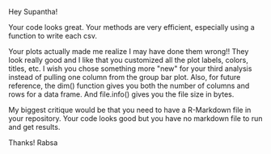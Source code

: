 Hey Supantha!

Your code looks great. Your methods are very efficient, especially using a function to write each csv. 

Your plots actually made me realize I may have done them wrong!! They look really good and I like that you customized all the plot labels, colors, titles, etc. I wish you chose something more "new" for your third analysis instead of pulling one column from the group bar plot.
Also, for future reference, the dim() function gives you both the number of columns and rows for a data frame. And file.info() gives you the file size in bytes.

My biggest critique would be that you need to have a R-Markdown file in your repository. Your code looks good but you have no markdown file to run and get results.

Thanks!
Rabsa
